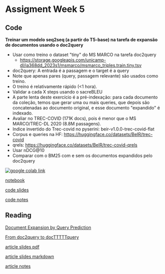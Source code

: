 # Assigment Week 5

## Code

**Treinar um modelo seq2seq (a partir do T5-base) na tarefa de expansão de documentos usando o doc2query**

- Usar como treino o dataset "tiny" do MS MARCO na tarefa doc2query
  - https://storage.googleapis.com/unicamp-dl/ia368dd_2023s1/msmarco/msmarco_triples.train.tiny.tsv
- doc2query: A entrada é a passagem e o target é a query
- Note que apenas pares (query, passagem relevante) são usados como treino.
- O treino é relativamente rápido (<1 hora).
- Validar a cada X steps usando o sacreBLEU
- A parte lenta deste exercício é a pré-indexação: para cada documento da coleção, temos que gerar uma ou mais queries, que depois são concatenadas ao documento original, e esse documento "expandido" é indexado.
- Avaliar no TREC-COVID (171K docs), pois é menor que o MS MARCO/TREC-DL 2020 (8.8M passagens). 
- Indice invertido do Trec-covid no pyserini: beir-v1.0.0-trec-covid-flat
- Corpus e queries na HF: https://huggingface.co/datasets/BeIR/trec-covid
- qrels: https://huggingface.co/datasets/BeIR/trec-covid-qrels
- Usar nDCG@10
- Comparar com o BM25 com e sem os documentos expandidos pelo doc2query


[![google colab link](https://colab.research.google.com/assets/colab-badge.svg)](https://colab.research.google.com/github/tcvieira/IA368-DD-012023/blob/main/assingments/05/notebook.ipynb)

[notebook](notebook.ipynb)

[code slides](code-slides.pdf)

[code notes](code-notes.pdf)

## Reading

[Document Expansion by Query Prediction](https://arxiv.org/pdf/1904.08375.pdf)

[From doc2query to docTTTTTquery](https://www.researchgate.net/profile/Rodrigo-Nogueira-19/publication/360890853_From_doc2query_to_docTTTTTquery/links/6290b0e98d19206823dfcc55/From-doc2query-to-docTTTTTquery.pdf)

[article slides pdf](article-slides.pdf)

[article slides markdown](article-notes.md)

[article notes](article-notes.md)
